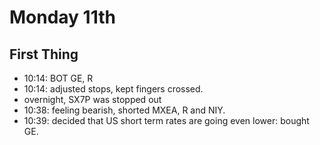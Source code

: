 
# Monday 11th

## First Thing

- 10:14: BOT GE, R
- 10:14: adjusted stops, kept fingers crossed.
- overnight, SX7P was stopped out
- 10:38: feeling bearish, shorted MXEA, R and NIY. 
- 10:39: decided that US short term rates are going even lower: bought GE.


